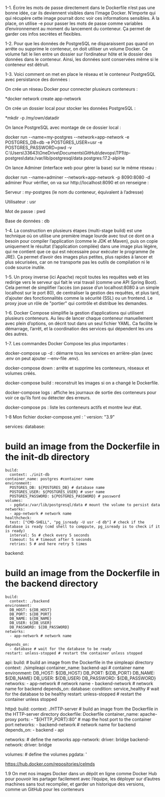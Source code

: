 1-1.
Écrire les mots de passe directement dans le Dockerfile n’est pas une bonne idée, car ils deviennent visibles dans l’image Docker. N’importe qui qui récupère cette image pourrait donc voir ces informations sensibles.
À la place, on utilise -e pour passer les mots de passe comme variables d’environnement au moment du lancement du conteneur. Ça permet de garder ces infos secrètes et flexibles.

1-2.
Pour que les données de PostgreSQL ne disparaissent pas quand on arrête ou supprime le conteneur, on doit utiliser un volume Docker.
Ce volume fait le lien entre un dossier sur l’ordinateur hôte et le dossier des données dans le conteneur. Ainsi, les données sont conservées même si le conteneur est détruit.

1-3.
Voici comment on met en place le réseau et le conteneur PostgreSQL avec persistance des données :

On crée un réseau Docker pour connecter plusieurs conteneurs :


*docker network create app-network

On crée un dossier local pour stocker les données PostgreSQL :

*mkdir -p /my/own/datadir

On lance PostgreSQL avec montage de ce dossier local :

docker run --name=my-postgres --network=app-network -e POSTGRES_DB=db -e POSTGRES_USER=usr -e POSTGRES_PASSWORD=pwd -v C:\Users\33643\OneDrive\Documents\GitHub\devops\TP1\tp-postgres\data:/var/lib/postgresql/data postgres:17.2-alpine

On lance Adminer (interface web pour gérer la base) sur le même réseau :


docker run --name=adminer --network=app-network -p 8090:8080 -d adminer
Pour vérifier, on va sur http://localhost:8090 et on renseigne :

Serveur : my-postgres (le nom du conteneur, équivalent à l’adresse)

Utilisateur : usr

Mot de passe : pwd

Base de données : db

1-4.
La construction en plusieurs étapes (multi-stage build) est une technique où on utilise une première image lourde avec tout ce dont on a besoin pour compiler l’application (comme le JDK et Maven), puis on copie uniquement le résultat (l’application compilée) dans une image plus légère, qui ne contient que ce qui est nécessaire pour exécuter le programme (le JRE).
Ça permet d’avoir des images plus petites, plus rapides à lancer et plus sécurisées, car on ne transporte pas les outils de compilation ni le code source inutile.

1-5.
Un proxy inverse (ici Apache) reçoit toutes les requêtes web et les redirige vers le serveur qui fait le vrai travail (comme une API Spring Boot).
Cela permet de simplifier l’accès (on passe d’un localhost:8080 à un simple localhost sur le port 80), de centraliser la gestion des requêtes, et plus tard, d’ajouter des fonctionnalités comme la sécurité (SSL) ou un frontend.
Le proxy joue un rôle de "portier" qui contrôle et distribue les demandes.

1-6.
Docker Compose siimplifie la gestion d’applications qui utilisent plusieurs conteneurs.
Au lieu de lancer chaque conteneur manuellement avec plein d’options, on décrit tout dans un seul fichier YAML.
Ca facilite le démarrage, l’arrêt, et la coordination des services qui dépendent les uns des autres.

1-7.
Les commandes Docker Compose les plus importantes :

docker-compose up -d : démarre tous les services en arrière-plan (avec .env on peut ajouter --env-file .env).

docker-compose down : arrête et supprime les conteneurs, réseaux et volumes créés.

docker-compose build : reconstruit les images si on a changé le Dockerfile.

docker-compose logs : affiche les journaux de sortie des conteneurs pour voir ce qu’ils font ou détecter des erreurs.

docker-compose ps : liste les conteneurs actifs et montre leur état.


1-8 Mon fichier docker-compose.yml  :
'
version: "3.9"

services:
  database:
  # build an image from the Dockerfile in the init-db directory
    build:
      context: ./init-db
    container_name: postgres #container name
    environment:
      POSTGRES_DB: ${POSTGRES_DB} # database name
      POSTGRES_USER: ${POSTGRES_USER} # user name
      POSTGRES_PASSWORD: ${POSTGRES_PASSWORD} # password
    volumes:
      - pgdata:/var/lib/postgresql/data # mount the volume to persist data
    networks:
      - app-network # network name
    healthcheck:
      test: ["CMD-SHELL", "pg_isready -U usr -d db"] # check if the database is ready (cmd shell to comppute, pg_isready is to check if it is ready)
      interval: 5s # check every 5 seconds
      timeout: 5s # timeout after 5 seconds 
      retries: 5 # and here retry 5 times
    



  backend:
  # build an image from the Dockerfile in the backend directory
    build:
      context: ./backend 
    environment:
      DB_HOST: ${DB_HOST}
      DB_PORT: ${DB_PORT}
      DB_NAME: ${DB_NAME}
      DB_USER: ${DB_USER}
      DB_PASSWORD: ${DB_PASSWORD}
    networks:
      - app-network # network name

    depends_on:
      - database # wait for the database to be ready
    restart: unless-stopped # restart the container unless stopped

  api:
    build:
    # build an image from the Dockerfile in the simpleapi directory
      context: ./simpleapi 
    container_name: backend-api  # container name
    environment:
      DB_HOST: ${DB_HOST}
      DB_PORT: ${DB_PORT}
      DB_NAME: ${DB_NAME}
      DB_USER: ${DB_USER}
      DB_PASSWORD: ${DB_PASSWORD}
    networks:
      - app-network # network name
      - backend-network # network name for backend
    depends_on:
      database:
        condition: service_healthy # wait for the database to be healthy
    restart: unless-stopped # restart the container unless stopped

  httpd:
    build:
      context: ./HTTP-server # build an image from the Dockerfile in the HTTP-server directory
      dockerfile: Dockerfile
    container_name: apache-proxy
    ports:
      - "${HTTP_PORT}:80" # map the host port to the container port
    networks:
      - backend-network # network name for backend
    depends_on: 
      - backend
      - api 

networks: # define the networks
  app-network:
    driver: bridge
  backend-network:
    driver: bridge
  

volumes: # define the volumes
  pgdata:
'

https://hub.docker.com/repositories/celmds

1.9
On met nos images Docker dans un dépôt en ligne comme Docker Hub pour pouvoir les partager facilement avec l’équipe, les déployer sur d’autres machines sans tout recompiler, et garder un historique des versions, comme un GitHub pour les conteneurs
